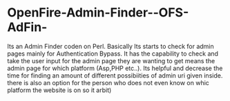 OpenFire-Admin-Finder--OFS-AdFin-
=================================

Its an Admin Finder coden on Perl. Basically Its starts to check for admin pages mainly for Authentication Bypass. It has the capability to check and take the user input for the admin page they are wanting to get means the admin page for which platform (Asp,PHP etc..). Its helpful  and decrease the time for finding an amount of different possibiities of admin uri given inside. there is also an option for the person who does not even know on whic platform the website is on so it arbit)
